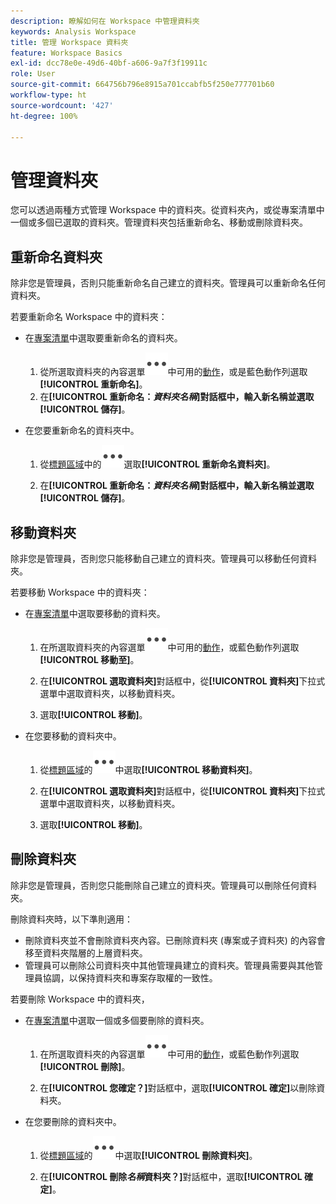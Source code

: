 ```yaml
---
description: 瞭解如何在 Workspace 中管理資料夾
keywords: Analysis Workspace
title: 管理 Workspace 資料夾
feature: Workspace Basics
exl-id: dcc78e0e-49d6-40bf-a606-9a7f3f19911c
role: User
source-git-commit: 664756b796e8915a701ccabfb5f250e777701b60
workflow-type: ht
source-wordcount: '427'
ht-degree: 100%

---
```



# 管理資料夾

您可以透過兩種方式管理 Workspace 中的資料夾。從資料夾內，或從專案清單中一個或多個已選取的資料夾。管理資料夾包括重新命名、移動或刪除資料夾。

## 重新命名資料夾

除非您是管理員，否則只能重新命名自己建立的資料夾。管理員可以重新命名任何資料夾。

若要重新命名 Workspace 中的資料夾：

* 在[專案清單](/help/analysis-workspace/build-workspace-project/freeform-overview.md#project-list)中選取要重新命名的資料夾。

   1. 從所選取資料夾的內容選單![More](/help/assets/icons/More.svg)中可用的[動作](/help/analysis-workspace/build-workspace-project/freeform-overview.md#actions)，或是藍色動作列選取&#x200B;**[!UICONTROL 重新命名]**。
   1. 在&#x200B;**[!UICONTROL 重新命名：*資料夾名稱&#x200B;*]**對話框中，輸入新名稱並選取**[!UICONTROL 儲存&#x200B;]**。

* 在您要重新命名的資料夾中。

   1. 從[標題區域](/help/analysis-workspace/build-workspace-project/freeform-overview.md#title-area)中的![More](/help/assets/icons/More.svg)選取&#x200B;**[!UICONTROL 重新命名資料夾]**。

   1. 在&#x200B;**[!UICONTROL 重新命名：*資料夾名稱&#x200B;*]**對話框中，輸入新名稱並選取**[!UICONTROL 儲存&#x200B;]**。


## 移動資料夾

除非您是管理員，否則您只能移動自己建立的資料夾。管理員可以移動任何資料夾。

若要移動 Workspace 中的資料夾：

* 在[專案清單](/help/analysis-workspace/build-workspace-project/freeform-overview.md#project-list)中選取要移動的資料夾。

   1. 在所選取資料夾的內容選單![More](/help/assets/icons/More.svg)中可用的[動作](/help/analysis-workspace/build-workspace-project/freeform-overview.md#actions)，或藍色動作列選取&#x200B;**[!UICONTROL 移動至]**。
   1. 在&#x200B;**[!UICONTROL 選取資料夾]**&#x200B;對話框中，從&#x200B;**[!UICONTROL 資料夾]**&#x200B;下拉式選單中選取資料夾，以移動資料夾。

   1. 選取&#x200B;**[!UICONTROL 移動]**。

* 在您要移動的資料夾中。

   1. 從[標題區域](/help/analysis-workspace/build-workspace-project/freeform-overview.md#title-area)的![More](/help/assets/icons/More.svg)中選取&#x200B;**[!UICONTROL 移動資料夾]**。

   1. 在&#x200B;**[!UICONTROL 選取資料夾]**&#x200B;對話框中，從&#x200B;**[!UICONTROL 資料夾]**&#x200B;下拉式選單中選取資料夾，以移動資料夾。

   1. 選取&#x200B;**[!UICONTROL 移動]**。


## 刪除資料夾

除非您是管理員，否則您只能刪除自己建立的資料夾。管理員可以刪除任何資料夾。

刪除資料夾時，以下準則適用：

* 刪除資料夾並不會刪除資料夾內容。已刪除資料夾 (專案或子資料夾) 的內容會移至資料夾階層的上層資料夾。
* 管理員可以刪除公司資料夾中其他管理員建立的資料夾。管理員需要與其他管理員協調，以保持資料夾和專案存取權的一致性。

若要刪除 Workspace 中的資料夾，

* 在[專案清單](/help/analysis-workspace/build-workspace-project/freeform-overview.md#project-list)中選取一個或多個要刪除的資料夾。

   1. 在所選取資料夾的內容選單![More](/help/assets/icons/More.svg)中可用的[動作](/help/analysis-workspace/build-workspace-project/freeform-overview.md#actions)，或藍色動作列選取&#x200B;**[!UICONTROL 刪除]**。

   1. 在&#x200B;**[!UICONTROL 您確定？]**&#x200B;對話框中，選取&#x200B;**[!UICONTROL 確定]**&#x200B;以刪除資料夾。

* 在您要刪除的資料夾中。

   1. 從[標題區域](/help/analysis-workspace/build-workspace-project/freeform-overview.md#title-area)的![More](/help/assets/icons/More.svg)中選取&#x200B;**[!UICONTROL 刪除資料夾]**。

   1. 在&#x200B;**[!UICONTROL 刪除&#x200B;*名稱*資料夾？]**&#x200B;對話框中，選取&#x200B;**[!UICONTROL 確定]**。

